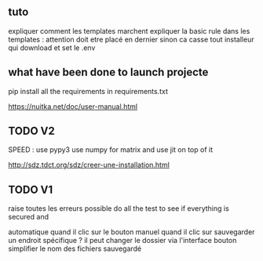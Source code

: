 ## tuto
expliquer comment les templates marchent
expliquer la basic rule dans les templates : attention doit etre placé en dernier sinon ca casse tout
installeur qui download et set le .env

## what have been done to launch projecte
pip install all the requirements in requirements.txt

https://nuitka.net/doc/user-manual.html

## TODO V2
SPEED :
use pypy3
use numpy for matrix and use jit on top of it

http://sdz.tdct.org/sdz/creer-une-installation.html

## TODO V1
raise toutes les erreurs possible
do all the test to see if everything is secured and 

automatique quand il clic sur le bouton
manuel quand il clic sur sauvegarder un endroit spécifique ?
il peut changer le dossier via l'interface bouton
simplifier le nom des fichiers sauvegardé